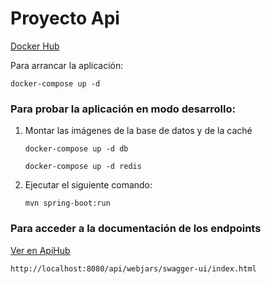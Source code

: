 # Proyecto Api

[Docker Hub](https://hub.docker.com/repository/docker/criselayala98/api/general)

Para arrancar la aplicación:     


`docker-compose up -d`


### Para probar la aplicación en modo desarrollo:

1. Montar las imágenes de la base de datos y de la caché

   `docker-compose up -d db`

   `docker-compose up -d redis`
    
2. Ejecutar el siguiente comando:

   `mvn spring-boot:run`

### Para acceder a la documentación de los endpoints

[Ver en ApiHub](https://app.swaggerhub.com/apis/Criselayala/ApiDoc/1.0#/servers)


`http://localhost:8080/api/webjars/swagger-ui/index.html`



    